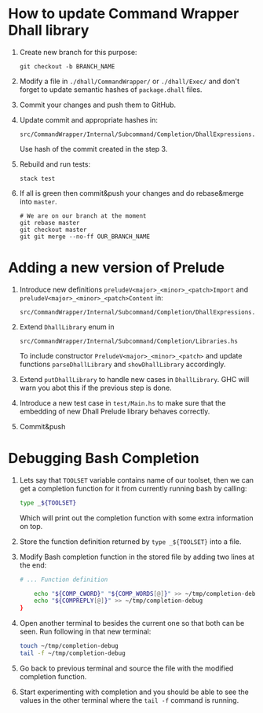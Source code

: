 # How to update Command Wrapper Dhall library

1.  Create new branch for this purpose:

    ```
    git checkout -b BRANCH_NAME
    ```

2.  Modify a file in `./dhall/CommandWrapper/` or `./dhall/Exec/` and don't
    forget to update semantic hashes of `package.dhall` files.

3.  Commit your changes and push them to GitHub.

4.  Update commit and appropriate hashes in:

    ```
    src/CommandWrapper/Internal/Subcommand/Completion/DhallExpressions.hs
    ```

    Use hash of the commit created in the step 3.

5.  Rebuild and run tests:

    ```
    stack test
    ```

6.  If all is green then commit&push your changes and do rebase&merge into
    `master`.

    ```
    # We are on our branch at the moment
    git rebase master
    git checkout master
    git git merge --no-ff OUR_BRANCH_NAME
    ```


# Adding a new version of Prelude

1.  Introduce new definitions `preludeV<major>_<minor>_<patch>Import` and
    `preludeV<major>_<minor>_<patch>Content` in:

    ```
    src/CommandWrapper/Internal/Subcommand/Completion/DhallExpressions.hs
    ```

2.  Extend `DhallLibrary` enum in

    ```
    src/CommandWrapper/Internal/Subcommand/Completion/Libraries.hs
    ```

    To include constructor `PreludeV<major>_<minor>_<patch>` and update
    functions `parseDhallLibrary` and `showDhallLibrary` accordingly.

3.  Extend `putDhallLibrary` to handle new cases in `DhallLibrary`.  GHC will
    warn you abot this if the previous step is done.

4.  Introduce a new test case in `test/Main.hs` to make sure that the embedding
    of new Dhall Prelude library behaves correctly.

5.  Commit&push


# Debugging Bash Completion

1.  Lets say that `TOOLSET` variable contains name of our toolset, then we can
    get a completion function for it from currently running bash by calling:

    ```Bash
    type _${TOOLSET}
    ```

    Which will print out the completion function with some extra information on
    top.

2.  Store the function definition returned by `type _${TOOLSET}` into a file.

3.  Modify Bash completion function in the stored file by adding two lines at
    the end:

    ```Bash
    # ... Function definition

        echo "${COMP_CWORD}" "${COMP_WORDS[@]}" >> ~/tmp/completion-debug
        echo "${COMPREPLY[@]}" >> ~/tmp/completion-debug
    }
    ```

4.  Open another terminal to besides the current one so that both can be seen.
    Run following in that new terminal:

    ```Bash
    touch ~/tmp/completion-debug
    tail -f ~/tmp/completion-debug
    ```

5.  Go back to previous terminal and source the file with the modified
    completion function.

6.  Start experimenting with completion and you should be able to see the
    values in the other terminal where the `tail -f` command is running.
